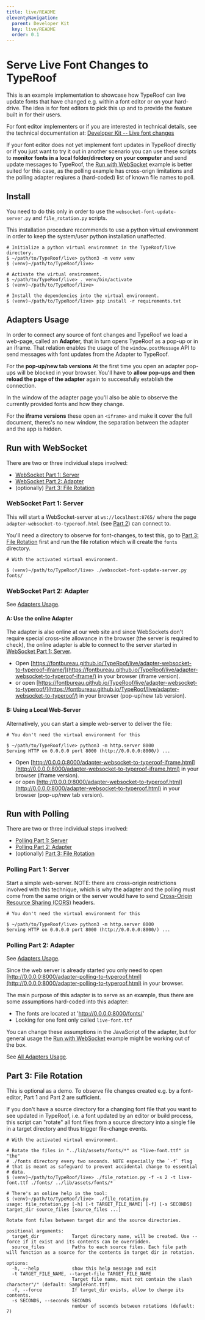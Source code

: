 ```yaml
---
title: live/README
eleventyNavigation:
  parent: Developer Kit
  key: live/README
  order: 0.1
---
```


# Serve Live Font Changes to TypeRoof

This is an example implementation to showcase how TypeRoof can live update
fonts that have changed e.g. within a font editor or on your hard-drive.
The idea is for font editors to pick this up and to provide the feature
built in for their users.

For font editor implementers or if you are interested in technical details,
see the technical documentation at: [Developer Kit -- Live font changes](https://fontbureau.github.io/TypeRoof/docs/development/live)

If your font editor does not yet implement font updates in TypeRoof directly
or if you just want to try it out in another scenario you can use these
scripts to **monitor fonts in a local folder/directory on your computer** and
send update messages to TypeRoof, the [Run with WebSocket](#run-with-websocket) example is better suited
for this case, as the polling example has cross-orign limitations and the
polling adapter reqiures a (hard-coded) list of known file names to poll.


## Install

You need to do this only in order to use the `websocket-font-update-server.py`
and `file_rotation.py` scripts.

This installation procedure recommends to use a python virtual environment
in order to keep the system/user python installation unaffected.

```sh-session
# Initialize a python virtual environmnet in the TypeRoof/live directory.
$ ~/path/to/TypeRoof/live> python3 -m venv venv
$ (venv)~/path/to/TypeRoof/live>

# Activate the virtual environment.
$ ~/path/to/TypeRoof/live> . venv/bin/activate
$ (venv)~/path/to/TypeRoof/live>

# Install the dependencies into the virtual environment.
$ (venv)~/path/to/TypeRoof/live> pip install -r requirements.txt
```

## Adapters Usage

In order to connect any source of font changes and TypeRoof we load a
web-page, called an **Adapter,** that in turn opens TypeRoof as a
pop-up or in an iframe. That relation enables the usage of the `window.postMessage`
API to send messages with font updates from the Adapter to TypeRoof.

For the **pop-up/new tab versions** At the first time you open an adapter pop-ups
will be blocked in your browser. You'll have to **allow pop-ups and then
reload the page of the adapter** again to successfully establish the connection.

In the window of the adapter page you'll also be able to observe the
currently provided fonts and how they change.

For the **iframe versions** these open an `<iframe>` and make it cover the
full document, theres's no new window, the separation between the adapter
and the app is hidden.

## Run with WebSocket

There are two or three individual steps involved:

 * [WebSocket Part 1: Server](#websocket-part-1-server)
 * [WebSocket Part 2: Adapter](#websocket-part-2-adapter)
 * (optionally) [Part 3: File Rotation](#part-3-file-rotation)

### WebSocket Part 1: Server

This will start a WebSocket-server at `ws://localhost:8765/` where the
page `adapter-websocket-to-typeroof.html` (see  [Part 2](#websocket-part-2-adapter))
can connect to.

You'll need a directory to observe for font-changes, to test this, go to
[Part 3: File Rotation](#part-3-file-rotation) first and run the file
rotation which will create the `fonts` directory.

```sh-session
# With the activated virtual environment.

$ (venv)~/path/to/TypeRoof/live> ./websocket-font-update-server.py fonts/
```

### WebSocket Part 2: Adapter

See [Adapters Usage](#adapters-usage).

#### A: Use the online Adapter

The adapter is also online at our web site and since WebSockets don't
require special cross-site allowance in the browser (the server is required
to check), the online adapter is able to connect to the server started
in [WebSocket Part 1: Server](#websocket-part-1-server).

 * Open [https://fontbureau.github.io/TypeRoof/live/adapter-websocket-to-typeroof-iframe/](https://fontbureau.github.io/TypeRoof/live/adapter-websocket-to-typeroof-iframe/)
in your browser (iframe version).
 * or open [https://fontbureau.github.io/TypeRoof/live/adapter-websocket-to-typeroof/](https://fontbureau.github.io/TypeRoof/live/adapter-websocket-to-typeroof/)
in your browser (pop-up/new tab version).

#### B: Using a Local Web-Server

Alternatively, you can start a simple web-server to deliver the file:

```sh-session
# You don't need the virtual environment for this

$ ~/path/to/TypeRoof/live> python3 -m http.server 8000
Serving HTTP on 0.0.0.0 port 8000 (http://0.0.0.0:8000/) ...
```

 * Open [http://0.0.0.0:8000/adapter-websocket-to-typeroof-iframe.html](http://0.0.0.0:8000/adapter-websocket-to-typeroof-iframe.html)
in your browser (iframe version).
 * or open [http://0.0.0.0:8000/adapter-websocket-to-typeroof.html](http://0.0.0.0:8000/adapter-websocket-to-typeroof.html)
in your browser (pop-up/new tab version).

## Run with Polling

There are two or three individual steps involved:

 * [Polling Part 1: Server](#polling-part-1-server)
 * [Polling Part 2: Adapter](#polling-part-2-adapter)
 * (optionally) [Part 3: File Rotation](#part-3-file-rotation)

### Polling Part 1: Server

Start a simple web-server. NOTE: there are cross-origin restrictions involved
with this technique, which is why the adapter and the polling must come
from the same origin or the server would have to send [Cross-Origin Resource Sharing (CORS)](https://developer.mozilla.org/en-US/docs/Web/HTTP/CORS)
headers.

```sh-session
# You don't need the virtual environment for this

$ ~/path/to/TypeRoof/live> python3 -m http.server 8000
Serving HTTP on 0.0.0.0 port 8000 (http://0.0.0.0:8000/) ...
```

### Polling Part 2: Adapter

See [Adapters Usage](#adapters-usage).

Since the web server is already started you only need to open [http://0.0.0.0:8000/adapter-polling-to-typeroof.html](http://0.0.0.0:8000/adapter-polling-to-typeroof.html)
in your browser.

The main purpose of this adapter is to serve as an example, thus there
are some assumptions hard-coded into this adapter:

 * The fonts are located at 'http://0.0.0.0:8000/fonts/'
 * Looking for one font only called `live-font.ttf`

You can change these assumptions in the JavaScript of the adapter, but
for general usage the [Run with WebSocket](#run-with-websocket) example
might be working out of the box.



See [All Adapters Usage](#adapters-usage).

## Part 3: File Rotation

This is optional as a demo. To observe file changes created e.g. by a
font-editor, Part 1 and Part 2 are  sufficient.

If you don't have a source directory for a changing font file that you want
to see updated in TypeRoof, i.e. a font updated by an editor or build process,
this script can "rotate" all font files from a source directory into a single
file in a target directory and thus trigger file-change events.

```sh-session
# With the activated virtual environment.

# Rotate the files in "../lib/assets/fonts/*" as "live-font.ttf" in "the"
# ./fonts directory every two seconds. NOTE especially the `-f` flag
# that is meant as safeguard to prevent accidental change to essential
# data.
$ (venv)~/path/to/TypeRoof/live> ./file_rotation.py -f -s 2 -t live-font.ttf ./fonts/ ../lib/assets/fonts/*

# There's an online help in the tool:
$ (venv)~/path/to/TypeRoof/live>  ./file_rotation.py
usage: file_rotation.py [-h] [-t TARGET_FILE_NAME] [-f] [-s SECONDS] target_dir source_files [source_files ...]

Rotate font files between target dir and the source directories.

positional arguments:
  target_dir            Target directory name, will be created. Use --force if it exist and its contents can be overridden.
  source_files          Paths to each source files. Each file path will function as a source for the contents in target dir in rotation.

options:
  -h, --help            show this help message and exit
  -t TARGET_FILE_NAME, --target-file TARGET_FILE_NAME
                        Target file name, must not contain the slash character"/" (default: SampleFont.ttf)
  -f, --force           If target_dir exists, allow to change its contents.
  -s SECONDS, --seconds SECONDS
                        number of seconds between rotations (default: 7)
```
